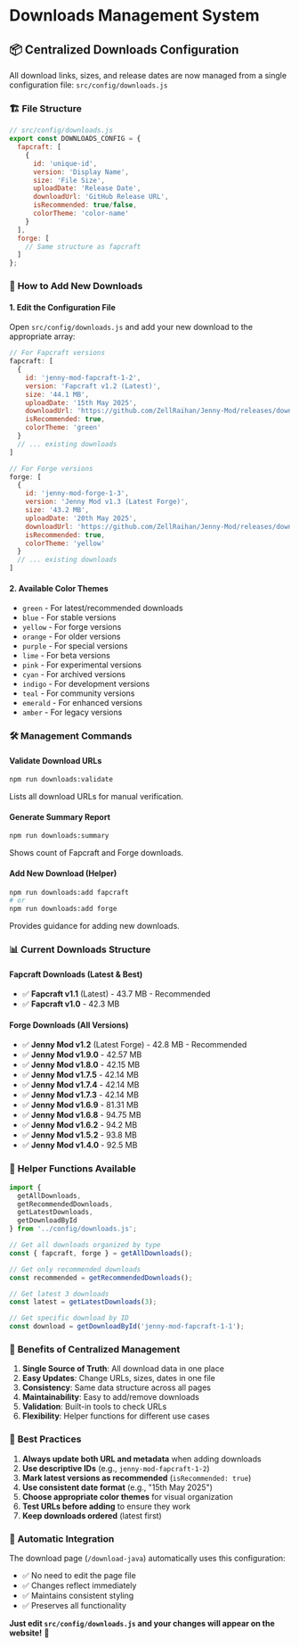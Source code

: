 # Downloads Management System

## 📦 **Centralized Downloads Configuration**

All download links, sizes, and release dates are now managed from a single configuration file: `src/config/downloads.js`

### 🏗️ **File Structure**

```javascript
// src/config/downloads.js
export const DOWNLOADS_CONFIG = {
  fapcraft: [
    {
      id: 'unique-id',
      version: 'Display Name',
      size: 'File Size',
      uploadDate: 'Release Date',
      downloadUrl: 'GitHub Release URL',
      isRecommended: true/false,
      colorTheme: 'color-name'
    }
  ],
  forge: [
    // Same structure as fapcraft
  ]
};
```

### 🎯 **How to Add New Downloads**

#### **1. Edit the Configuration File**
Open `src/config/downloads.js` and add your new download to the appropriate array:

```javascript
// For Fapcraft versions
fapcraft: [
  {
    id: 'jenny-mod-fapcraft-1-2',
    version: 'Fapcraft v1.2 (Latest)',
    size: '44.1 MB',
    uploadDate: '15th May 2025',
    downloadUrl: 'https://github.com/ZellRaihan/Jenny-Mod/releases/download/publish/Fapcraft.1.12.2.v1.2.jar',
    isRecommended: true,
    colorTheme: 'green'
  }
  // ... existing downloads
]

// For Forge versions
forge: [
  {
    id: 'jenny-mod-forge-1-3',
    version: 'Jenny Mod v1.3 (Latest Forge)',
    size: '43.2 MB',
    uploadDate: '20th May 2025',
    downloadUrl: 'https://github.com/ZellRaihan/Jenny-Mod/releases/download/publish/Jenny-Mod-Forge-1.12.2-v1.3.jar',
    isRecommended: true,
    colorTheme: 'yellow'
  }
  // ... existing downloads
]
```

#### **2. Available Color Themes**
- `green` - For latest/recommended downloads
- `blue` - For stable versions
- `yellow` - For forge versions
- `orange` - For older versions
- `purple` - For special versions
- `lime` - For beta versions
- `pink` - For experimental versions
- `cyan` - For archived versions
- `indigo` - For development versions
- `teal` - For community versions
- `emerald` - For enhanced versions
- `amber` - For legacy versions

### 🛠️ **Management Commands**

#### **Validate Download URLs**
```bash
npm run downloads:validate
```
Lists all download URLs for manual verification.

#### **Generate Summary Report**
```bash
npm run downloads:summary
```
Shows count of Fapcraft and Forge downloads.

#### **Add New Download (Helper)**
```bash
npm run downloads:add fapcraft
# or
npm run downloads:add forge
```
Provides guidance for adding new downloads.

### 📊 **Current Downloads Structure**

#### **Fapcraft Downloads** (Latest & Best)
- ✅ **Fapcraft v1.1** (Latest) - 43.7 MB - Recommended
- ✅ **Fapcraft v1.0** - 42.3 MB

#### **Forge Downloads** (All Versions)
- ✅ **Jenny Mod v1.2** (Latest Forge) - 42.8 MB - Recommended
- ✅ **Jenny Mod v1.9.0** - 42.57 MB
- ✅ **Jenny Mod v1.8.0** - 42.15 MB
- ✅ **Jenny Mod v1.7.5** - 42.14 MB
- ✅ **Jenny Mod v1.7.4** - 42.14 MB
- ✅ **Jenny Mod v1.7.3** - 42.14 MB
- ✅ **Jenny Mod v1.6.9** - 81.31 MB
- ✅ **Jenny Mod v1.6.8** - 94.75 MB
- ✅ **Jenny Mod v1.6.2** - 94.2 MB
- ✅ **Jenny Mod v1.5.2** - 93.8 MB
- ✅ **Jenny Mod v1.4.0** - 92.5 MB

### 🔧 **Helper Functions Available**

```javascript
import { 
  getAllDownloads,
  getRecommendedDownloads,
  getLatestDownloads,
  getDownloadById
} from '../config/downloads.js';

// Get all downloads organized by type
const { fapcraft, forge } = getAllDownloads();

// Get only recommended downloads
const recommended = getRecommendedDownloads();

// Get latest 3 downloads
const latest = getLatestDownloads(3);

// Get specific download by ID
const download = getDownloadById('jenny-mod-fapcraft-1-1');
```

### 🎯 **Benefits of Centralized Management**

1. **Single Source of Truth**: All download data in one place
2. **Easy Updates**: Change URLs, sizes, dates in one file
3. **Consistency**: Same data structure across all pages
4. **Maintainability**: Easy to add/remove downloads
5. **Validation**: Built-in tools to check URLs
6. **Flexibility**: Helper functions for different use cases

### 📝 **Best Practices**

1. **Always update both URL and metadata** when adding downloads
2. **Use descriptive IDs** (e.g., `jenny-mod-fapcraft-1-2`)
3. **Mark latest versions as recommended** (`isRecommended: true`)
4. **Use consistent date format** (e.g., "15th May 2025")
5. **Choose appropriate color themes** for visual organization
6. **Test URLs before adding** to ensure they work
7. **Keep downloads ordered** (latest first)

### 🚀 **Automatic Integration**

The download page (`/download-java`) automatically uses this configuration:
- ✅ No need to edit the page file
- ✅ Changes reflect immediately
- ✅ Maintains consistent styling
- ✅ Preserves all functionality

**Just edit `src/config/downloads.js` and your changes will appear on the website!** 🎉